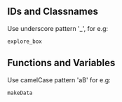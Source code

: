 ## IDs and Classnames
Use underscore pattern '_', for e.g:

```explore_box```


## Functions and Variables
Use camelCase pattern 'aB' for e.g:

```makeData```